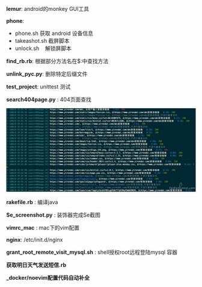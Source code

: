 
**lemur**: android的monkey GUI工具

**phone**: 

- phone.sh     获取 android 设备信息
- takeashot.sh 截屏脚本
- unlock.sh    解锁屏脚本


**find_rb.rb**: 根据部分方法名在$:中查找方法

**unlink_pyc.py**: 删除特定后缀文件

**test_project**: unittest 测试

**search404page.py** : 404页面查找





![imag](https://github.com/mixure/tools/blob/master/search404page.jpg)

**rakefile.rb** :  编译java

**Se_screenshot.py** : 装饰器完成Se截图

**vimrc_mac** : mac下的vim配置

**nginx**: /etc/init.d/nginx

**grant_root_remote_visit_mysql.sh** :  shell授权root远程登陆mysql 容器

**获取明日天气发送短信.rb**

**_docker/noevim配置代码自动补全**


